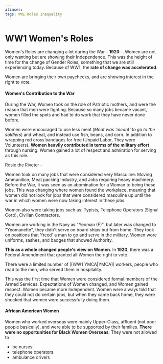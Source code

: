 ```yaml
---
aliases: 
tags: WW1 Roles Inequality 
---
```

# WW1 Women's Roles
Women's Roles are changing a lot during the War - **1920** -, Women are not only wanting but are showing their Independence. This was the height of time for the change of Gender Roles, something that we are still experiencing today. Because of WW1, the **rate of change was accelerated**.

Women are bringing their own paychecks, and are showing interest in the right to vote.

#### Women's Contribution to the War
During the War, Women took on the role of Patriotic mothers, and were the reason that men were fighting. Because so many jobs became vacant, women filled the spots and had to do work that they have never done before.

Women were encouraged to use less meat (*Meat was 'meant' to go to the soldiers*) and wheat, and instead use fish, beans, and corn. In addition to wrapping red cross bandages for free (Unpaid Labor, They were Volunteers). **Women heavily contributed in terms of the military effort** through nursing. Women gained a lot of respect and admiration for serving as this role.

Rosie the Riveter -

Women took on many jobs that were considered very Masculine: Moving Ammunition, Meat packing Industry, and Jobs requiring heavy machinery. Before the War, it was seen as an abomination for a Woman to being these jobs. This was changing where women found the workplace, meaning that women did not look for jobs that were considered masculine up until the war in which women were now taking interest in these jobs.

Women also were taking jobs such as: Typists, Telephone Operators (Signal Corp), Civilian Contractors.

Women are working in the Navy as "Yeoman (F)", but later was changed to "Yeomanette", they didn't serve on board ships but from home. They took on positions that 'freed' a man to go and serve in the military. Women wore uniforms, sashes, and badges that showed Authority.

**This as a whole changed people's view on Women**. In **1920**, there was a Federal Amendment that granted all Women the right to vote. 

There were a limited number of [[WW1 YMCA|YMCA]] workers, people who read to the men, who served them in hospitality.

This was the first time that Women were considered formal members of the Armed Services. Expectations of Women changed, and Women gained respect. Women became more Independent. Women were always told that they could not do certain jobs, but when they came back home, they were shocked that women were successfully doing them.

#### African American Women

Women who worked overseas were mainly Upper-Class, affluent (not poor people basically), and were able to be supported by their families. **There were no opportunities for Black Women Overseas**, They were not allowed to
- be nurses
- telephone operators
- ambulance drivers


